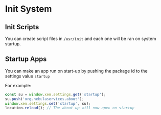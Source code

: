 # Init System

## Init Scripts
You can create script files in `/usr/init` and each one will be ran on system startup.

## Startup Apps
You can make an app run on start-up by pushing the package id to the settings value `startup`

For example:
```js
const su = window.xen.settings.get('startup');
su.push('org.nebulaservices.about');
window.xen.settings.set('startup', su);
location.reload(); // The about up will now open on startup
```